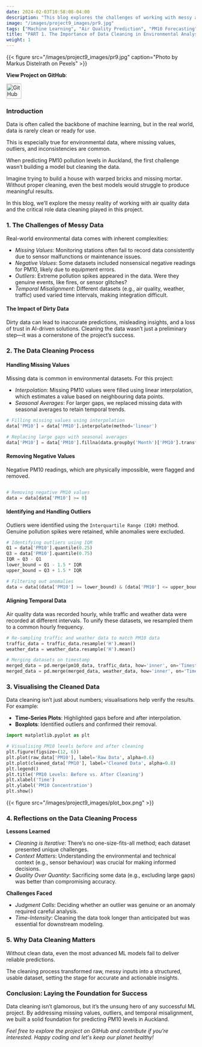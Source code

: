 ```yaml
---
date: 2024-02-03T10:58:08-04:00
description: "This blog explores the challenges of working with messy air quality data, such as missing values and outliers, and demonstrates how effective cleaning techniques, like interpolation and outlier detection, set the stage for accurate pollution predictions."
image: "/images/project9_images/pr9.jpg"
tags: ["Machine Learning", "Air Quality Prediction", "PM10 Forecasting", "Deep Learning", "Time Series Analysis", "LSTM", "Multi-Layer Perceptrons", "Environmental Data Science", "Urban Analytics", "Policy Decision Support"]
title: "PART 1. The Importance of Data Cleaning in Environmental Analysis"
weight: 1
---
```

{{< figure src="/images/project9_images/pr9.jpg" caption="Photo by Markus Distelrath on Pexels" >}}

**View Project on GitHub**: 

<a href="https://github.com/drnsmith/Pollution-Prediction-Auckland" target="_blank">
    <img src="/images/github.png" alt="GitHub" style="width:40px; height:40px; vertical-align: middle;">
  </a>

### Introduction

Data is often called the backbone of machine learning, but in the real world, data is rarely clean or ready for use. 

This is especially true for environmental data, where missing values, outliers, and inconsistencies are common. 

When predicting PM10 pollution levels in Auckland, the first challenge wasn’t building a model but cleaning the data.

Imagine trying to build a house with warped bricks and missing mortar. Without proper cleaning, even the best models would struggle to produce meaningful results. 

In this blog, we’ll explore the messy reality of working with air quality data and the critical role data cleaning played in this project.

### 1. The Challenges of Messy Data

Real-world environmental data comes with inherent complexities:

 - *Missing Values*: Monitoring stations often fail to record data consistently due to sensor malfunctions or maintenance issues.
 - *Negative Values*: Some datasets included nonsensical negative readings for PM10, likely due to equipment errors.
 - *Outliers*: Extreme pollution spikes appeared in the data. Were they genuine events, like fires, or sensor glitches?
 - *Temporal Misalignment*: Different datasets (e.g., air quality, weather, traffic) used varied time intervals, making integration difficult.

#### The Impact of Dirty Data

Dirty data can lead to inaccurate predictions, misleading insights, and a loss of trust in AI-driven solutions. Cleaning the data wasn’t just a preliminary step—it was a cornerstone of the project’s success.

### 2. The Data Cleaning Process

#### Handling Missing Values

Missing data is common in environmental datasets. For this project:

 - *Interpolation*: Missing PM10 values were filled using linear interpolation, which estimates a value based on neighbouring data points.
 - *Seasonal Averages*: For larger gaps, we replaced missing data with seasonal averages to retain temporal trends.

```python
# Filling missing values using interpolation
data['PM10'] = data['PM10'].interpolate(method='linear')

# Replacing large gaps with seasonal averages
data['PM10'] = data['PM10'].fillna(data.groupby('Month')['PM10'].transform('mean'))
```

#### Removing Negative Values

Negative PM10 readings, which are physically impossible, were flagged and removed.

```python

# Removing negative PM10 values
data = data[data['PM10'] >= 0]
```

#### Identifying and Handling Outliers

Outliers were identified using the `Interquartile Range (IQR)` method. Genuine pollution spikes were retained, while anomalies were excluded.

```python
# Identifying outliers using IQR
Q1 = data['PM10'].quantile(0.25)
Q3 = data['PM10'].quantile(0.75)
IQR = Q3 - Q1
lower_bound = Q1 - 1.5 * IQR
upper_bound = Q3 + 1.5 * IQR

# Filtering out anomalies
data = data[(data['PM10'] >= lower_bound) & (data['PM10'] <= upper_bound)]
```

#### Aligning Temporal Data

Air quality data was recorded hourly, while traffic and weather data were recorded at different intervals. To unify these datasets, we resampled them to a common hourly frequency.

```python
# Re-sampling traffic and weather data to match PM10 data
traffic_data = traffic_data.resample('H').mean()
weather_data = weather_data.resample('H').mean()

# Merging datasets on timestamp
merged_data = pd.merge(pm10_data, traffic_data, how='inner', on='Timestamp')
merged_data = pd.merge(merged_data, weather_data, how='inner', on='Timestamp')
```

### 3. Visualising the Cleaned Data

Data cleaning isn’t just about numbers; visualisations help verify the results. For example:

 - **Time-Series Plots**: Highlighted gaps before and after interpolation.
 - **Boxplots**: Identified outliers and confirmed their removal.

```python
import matplotlib.pyplot as plt

# Visualising PM10 levels before and after cleaning
plt.figure(figsize=(12, 6))
plt.plot(raw_data['PM10'], label='Raw Data', alpha=0.6)
plt.plot(cleaned_data['PM10'], label='Cleaned Data', alpha=0.8)
plt.legend()
plt.title('PM10 Levels: Before vs. After Cleaning')
plt.xlabel('Time')
plt.ylabel('PM10 Concentration')
plt.show()
```
{{< figure src="/images/project9_images/plot_box.png" >}}


### 4. Reflections on the Data Cleaning Process

**Lessons Learned**

 - *Cleaning is Iterative*: There’s no one-size-fits-all method; each dataset presented unique challenges.
 - *Context Matters*: Understanding the environmental and technical context (e.g., sensor behaviour) was crucial for making informed decisions.
 - *Quality Over Quantity*: Sacrificing some data (e.g., excluding large gaps) was better than compromising accuracy.

**Challenges Faced**

 - *Judgment Calls*: Deciding whether an outlier was genuine or an anomaly required careful analysis.
 - *Time-Intensity*: Cleaning the data took longer than anticipated but was essential for downstream modeling.

### 5. Why Data Cleaning Matters

Without clean data, even the most advanced ML models fail to deliver reliable predictions. 

The cleaning process transformed raw, messy inputs into a structured, usable dataset, setting the stage for accurate and actionable insights.

### Conclusion: Laying the Foundation for Success

Data cleaning isn’t glamorous, but it’s the unsung hero of any successful ML project. By addressing missing values, outliers, and temporal misalignment, we built a solid foundation for predicting PM10 levels in Auckland.

*Feel free to explore the project on GitHub and contribute if you’re interested. Happy coding and let's keep our planet healthy!*